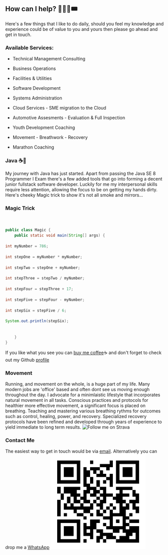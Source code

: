 ## How can I help? 🧑🏾‍💻🎟️

Here's a few things that I like to do daily, should you feel my knowledge and experience could be of value to you and yours then please go ahead and get in touch.

### Available Services:

+ Technical Management Consulting

+ Business Operations

+ Facilities & Utilities

+ Software Development

+ Systems Administration

+ Cloud Services - SME migration to the Cloud

+ Automotive Assesments - Evaluation & Full Inspection

+ Youth Development Coaching

+ Movement - Breathwork - Recovery

+ Marathon Coaching

### Java ☕🫘

My journey with Java has just started. Apart from passing the Java SE 8 Programmer I Exam there's a few added tools that go into forming a decent junior fullstack software developer. Luckily for me my interpersonal skills require less attention, allowing the focus to be on getting my hands dirty. Here's cheeky Magic trick to show it's not all smoke and mirrors...

### Magic Trick
```java


public class Magic {
	public static void main(String[] args) {

int myNumber = 786;

int stepOne = myNumber * myNumber;

int stepTwo = stepOne + myNumber;

int stepThree = stepTwo / myNumber;

int stepFour = stepThree + 17;

int stepFive = stepFour - myNumber;

int stepSix = stepFive / 6;

System.out.println(stepSix);
		

	}
}

```

If you like what you see you can [buy me coffee](https://buymeacoffee.com/dadv)☕ and don't forget to check out my Github [profile](https://github.com/kindadumbdave)


### Movement

Running, and movement on the whole, is a huge part of my life. Many modern jobs are 'office' based and often dont see us moving enough throughout the day. I advocate for a minimlaistic lifestyle that incorporates natural movement in all tasks. Conscious practices and protocols for healthier more effective movement, a significant focus is placed on breathing. Teaching and mastering various breathing rythms for outcomes such as control, healing, power, and recovery. Specialized recovery protocols have been refined and developed through years of experience to yield immediate to long term results.
![Follow me on Strava](https://badges.strava.com/logo-strava.png "Strava")


### Contact Me

The easiest way to get in touch would be via [email](mailto:vermeulend002@gmail.com?). Alternatively you can drop me a [WhatsApp](https://api.whatsapp.com/send?phone=27606169909&text=Hello%20Dave%20%F0%9F%98%81) 
![WhatsApp QR Code](https://github.com/kindadumbdave/kindadumbdave.github.io/blob/main/wa.link_if8wk1.png "QR_Code")
